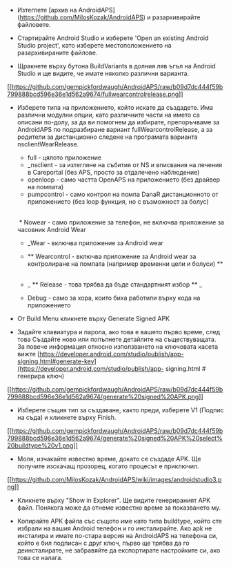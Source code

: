 * Изтеглете [архив на AndroidAPS] (https://github.com/MilosKozak/AndroidAPS) и разархивирайте файловете.

* Стартирайте Android Studio и изберете 'Open an existing Android Studio project', като изберете местоположението на разархивираните файлове.

* Щракнете върху бутона BuildVariants в долния ляв ъгъл на Android Studio и ще видите, че имате няколко различни варианта.


[[https://github.com/gempickfordwaugh/AndroidAPS/raw/b09d7dc444f59b799888bcd596e36e1d562a9674/fullwearcontrolrelease.png]] 

* Изберете типа на приложението, който искате да създадете. Има различни модулни опции,  като различните части на името са описани по-долу, за да ви помогнем да избирате, препоръчваме за AndroidAPS по подразбиране вариант fullWearcontrolRelease, а за родители за дистанционно следене на програмата варианта nsclientWearRelease.
    * full - цялото приложение
    * _nsclient - за изтегляне на събития от NS и вписвания на лечения в Careportal (без APS, просто за отдалечено наблюдение)
    * openloop - само частта OpenAPS на приложението (без драйвер на помпата)
    * pumpcontrol - само  контрол на помпа DanaR дистанционното от приложението (без loop функция, но с възможност за болус) <br> <br>

    * Nowear - само приложение за телефон, не включва приложение за часовник Android Wear
    * _Wear - включва приложение за Android wear
    * ** Wearcontrol - включва приложение за Android wear за контролиране на помпата (например временни цели и болуси) ** <br> <br>

    * _ ** Release - това трябва да бъде стандартният избор ** _
    * Debug - само за хора, които биха работили върху кода на приложението

* От Build Menu кликнете върху Generate Signed APK

* Задайте клавиатура и парола, ако това е вашето първо време, след това Създайте ново или попълнете детайлите на съществуващата. За повече информация относно използването на ключовата касета вижте [https://developer.android.com/studio/publish/app-signing.html#generate-key](https://developer.android.com/studio/publish/app- signing.html # генерира ключ)

[[https://github.com/gempickfordwaugh/AndroidAPS/raw/b09d7dc444f59b799888bcd596e36e1d562a9674/generate%20signed%20APK.png]]

* Изберете същия тип за създаване, както преди, изберете V1 (Подпис на съда) и кликнете върху Finish.

[[https://github.com/gempickfordwaugh/AndroidAPS/raw/b09d7dc444f59b799888bcd596e36e1d562a9674/generate%20signed%20APK%20select%20buildtype%20v1.png]]

* Моля, изчакайте известно време, докато се създаде APK. Ще получите изскачащ прозорец, когато процесът е приключил.

[[https://github.com/MilosKozak/AndroidAPS/wiki/images/androidstudio3.png]]

* Кликнете върху "Show in Explorer". Ще видите генерираният APK файл. Понякога може да отнеме известно време за показването му.

* Копирайте APK файла със същото име като типа buildtype, който сте избрали на вашия Android телефон и го инсталирайте. Ако apk не инсталира и имате по-стара версия на AndroidAPS на телефона си, който е бил подписан с друг ключ, първо ще трябва да го деинсталирате, не забравяйте да експортирате настройките си, ако това се налага.